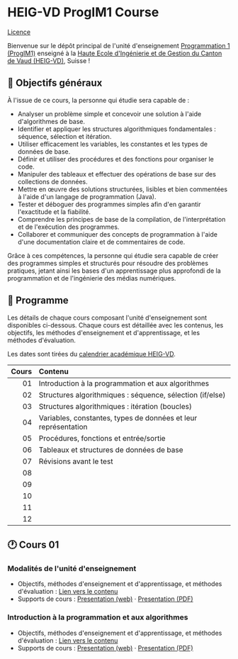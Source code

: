 # HEIG-VD ProgIM1 Course

[Licence](./LICENSE.md)

Bienvenue sur le dépôt principal de l'unité d'enseignement
[Programmation 1 (ProgIM1)](https://gaps.heig-vd.ch/consultation/fiches/uv/uv.php?id=7624)
enseigné à la
[Haute Ecole d'Ingénierie et de Gestion du Canton de Vaud (HEIG-VD)](https://heig-vd.ch),
Suisse !

## 🎯 Objectifs généraux

À l'issue de ce cours, la personne qui étudie sera capable de :

- Analyser un problème simple et concevoir une solution à l'aide d'algorithmes
  de base.
- Identifier et appliquer les structures algorithmiques fondamentales :
  séquence, sélection et itération.
- Utiliser efficacement les variables, les constantes et les types de données de
  base.
- Définir et utiliser des procédures et des fonctions pour organiser le code.
- Manipuler des tableaux et effectuer des opérations de base sur des collections
  de données.
- Mettre en œuvre des solutions structurées, lisibles et bien commentées à
  l'aide d'un langage de programmation (Java).
- Tester et déboguer des programmes simples afin d'en garantir l'exactitude et
  la fiabilité.
- Comprendre les principes de base de la compilation, de l'interprétation et de
  l'exécution des programmes.
- Collaborer et communiquer des concepts de programmation à l'aide d'une
  documentation claire et de commentaires de code.

Grâce à ces compétences, la personne qui étudie sera capable de créer des
programmes simples et structurés pour résoudre des problèmes pratiques, jetant
ainsi les bases d'un apprentissage plus approfondi de la programmation et de
l'ingénierie des médias numériques.

## 📅 Programme

Les détails de chaque cours composant l'unité d'enseignement sont disponibles
ci-dessous. Chaque cours est détaillée avec les contenus, les objectifs, les
méthodes d'enseignement et d'apprentissage, et les méthodes d'évaluation.

Les dates sont tirées du
[calendrier académique HEIG-VD](https://heig-vd.ch/formation/bachelor/calendrier-academique/).

| Cours | Contenu                                                        |
| ----: | :------------------------------------------------------------- |
|    01 | Introduction à la programmation et aux algorithmes             |
|    02 | Structures algorithmiques : séquence, sélection (if/else)      |
|    03 | Structures algorithmiques : itération (boucles)                |
|    04 | Variables, constantes, types de données et leur représentation |
|    05 | Procédures, fonctions et entrée/sortie                         |
|    06 | Tableaux et structures de données de base                      |
|    07 | Révisions avant le test                                        |
|    08 |                                                                |
|    09 |                                                                |
|    10 |                                                                |
|    11 |                                                                |
|    12 |                                                                |

## 🕐 Cours 01

### Modalités de l'unité d'enseignement

- Objectifs, méthodes d'enseignement et d'apprentissage, et méthodes
  d'évaluation :
  [Lien vers le contenu](./01.01-modalites-de-lunite-denseignement/)
- Supports de cours :
  [Presentation (web)](https://heig-vd-prog-course.github.io/HEIG-VD-ProgIM-Course/01.01-modalites-de-lunite-denseignement/01-supports-de-cours/index.html)
  ·
  [Presentation (PDF)](https://heig-vd-prog-course.github.io/HEIG-VD-ProgIM-Course/01.01-modalites-de-lunite-denseignement/01-supports-de-cours/01.01-modalites-de-lunite-denseignement-presentation.pdf)

### Introduction à la programmation et aux algorithmes

- Objectifs, méthodes d'enseignement et d'apprentissage, et méthodes
  d'évaluation :
  [Lien vers le contenu](./01.02-introduction-a-la-programmation-et-aux-algorithmes/)
- Supports de cours :
  [Presentation (web)](https://heig-vd-prog-course.github.io/HEIG-VD-ProgIM-Course/01.02-introduction-a-la-programmation-et-aux-algorithmes/01-supports-de-cours/index.html)
  ·
  [Presentation (PDF)](https://heig-vd-prog-course.github.io/HEIG-VD-ProgIM-Course/01.02-introduction-a-la-programmation-et-aux-algorithmes/01-supports-de-cours/01.02-introduction-a-la-programmation-et-aux-algorithmes-presentation.pdf)
